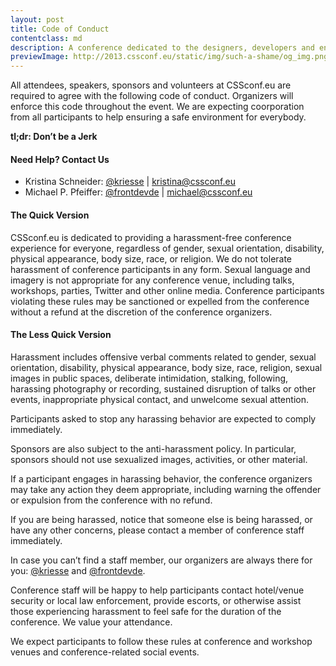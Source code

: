 ```yaml
---
layout: post
title: Code of Conduct
contentclass: md
description: A conference dedicated to the designers, developers and engineers who build the world’s most engaging user interfaces.
previewImage: http://2013.cssconf.eu/static/img/such-a-shame/og_img.png
---
```


  
All attendees, speakers, sponsors and volunteers at CSSconf.eu are required to agree with the following code of conduct. Organizers will enforce this code throughout the event. We are expecting coorporation from all participants to help ensuring a safe environment for everybody.

**tl;dr: Don’t be a Jerk**

#### Need Help? Contact Us

* Kristina Schneider: [@kriesse](https://twitter.com/kriesse) | [kristina@cssconf.eu](mailto:kristina@cssconf.eu)
* Michael P. Pfeiffer: [@frontdevde](https://twitter.com/frontdevde) | [michael@cssconf.eu](mailto:michael@cssconf.eu)

#### The Quick Version

CSSconf.eu is dedicated to providing a harassment-free conference experience for everyone, regardless of gender, sexual orientation, disability, physical appearance, body size, race, or religion. We do not tolerate harassment of conference participants in any form. Sexual language and imagery is not appropriate for any conference venue, including talks, workshops, parties, Twitter and other online media. Conference participants violating these rules may be sanctioned or expelled from the conference without a refund at the discretion of the conference organizers.

#### The Less Quick Version

Harassment includes offensive verbal comments related to gender, sexual orientation, disability, physical appearance, body size, race, religion, sexual images in public spaces, deliberate intimidation, stalking, following, harassing photography or recording, sustained disruption of talks or other events, inappropriate physical contact, and unwelcome sexual attention.

Participants asked to stop any harassing behavior are expected to comply immediately.

Sponsors are also subject to the anti-harassment policy. In particular, sponsors should not use sexualized images, activities, or other material.

If a participant engages in harassing behavior, the conference organizers may take any action they deem appropriate, including warning the offender or expulsion from the conference with no refund.

If you are being harassed, notice that someone else is being harassed, or have any other concerns, please contact a member of conference staff immediately.

In case you can’t find a staff member, our organizers are always there for you: [@kriesse](https://twitter.com/kriesse) and [@frontdevde](https://twitter.com/frontdevde).

Conference staff will be happy to help participants contact hotel/venue security or local law enforcement, provide escorts, or otherwise assist those experiencing harassment to feel safe for the duration of the conference. We value your attendance.

We expect participants to follow these rules at conference and workshop venues and conference-related social events.
